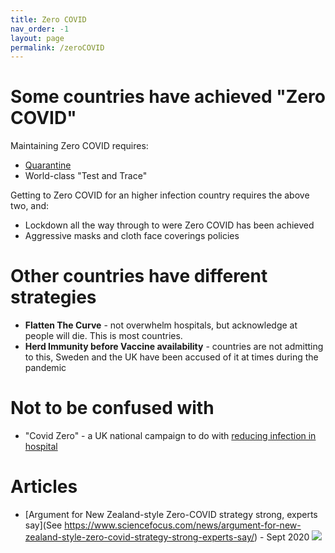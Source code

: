 ```yaml
---
title: Zero COVID
nav_order: -1
layout: page
permalink: /zeroCOVID
---
```


# Some countries have achieved "Zero COVID"

Maintaining Zero COVID requires:

* [Quarantine](/quarantine)
* World-class "Test and Trace"

Getting to Zero COVID for an higher infection country requires the above two, and:

* Lockdown all the way through to were Zero COVID has been achieved
* Aggressive masks and cloth face coverings policies

# Other countries have different strategies

* **Flatten The Curve** - not overwhelm hospitals, but acknowledge at people will die. This is most countries.
* **Herd Immunity before Vaccine availability** - countries are not admitting to this, Sweden and the UK have been accused of it at times during the pandemic

# Not to be confused with

* "Covid Zero" - a UK national campaign to do with [reducing infection in hospital](https://www.uhs.nhs.uk/AboutTheTrust/Newsandpublications/COVID-ZERO/COVID-ZERO.aspx)

# Articles

* [Argument for New Zealand-style Zero-COVID strategy strong, experts say](See https://www.sciencefocus.com/news/argument-for-new-zealand-style-zero-covid-strategy-strong-experts-say/) - Sept 2020 ![](https://images.immediate.co.uk/production/volatile/sites/4/2019/03/SciFo-logo-262b85a.png?quality=90&resize=145,43)

